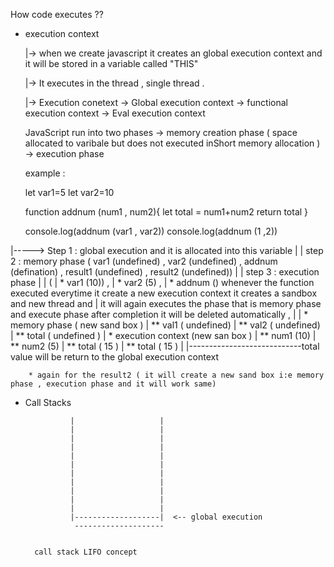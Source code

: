 How code executes ??

* execution context
 
    |-> when we create javascript it creates an global execution context and it will be stored in a variable called "THIS"

    |-> It executes in the thread , single thread .

    |-> Execution conetext 
            -> Global execution context 
            -> functional execution context 
            -> Eval execution context 
    

    JavaScript run into two phases 
        ->  memory creation phase ( space allocated to varibale but does not executed inShort memory allocation )
        ->  execution phase 


    example : 

    let var1=5
    let var2=10

    function addnum (num1 , num2){
        let total = num1+num2
        return total
    }

    console.log(addnum (var1 , var2))
    console.log(addnum (1 ,2))


|-----> Step 1 :  global execution and it is allocated into this variable 
|
|       step 2 :  memory phase ( var1 (undefined) , var2 (undefined) , addnum (defination) , result1 (undefined) , result2 (undefined))
|
|       step 3 :  execution phase 
|
|   ( 
|       * var1 (10)) , 
|       * var2 (5) , 
|       * addnum () whenever the function executed everytime it create a new execution context it creates a sandbox and new thread and
|         it will again executes the phase that is memory phase and execute phase after completion it will be deleted automatically ,
|
|       * memory phase ( new sand box ) 
|           ** val1 ( undefined) 
|           ** val2 ( undefined)
|           ** total  ( undefined ) 
|       * execution context (new san box )
|           ** num1 (10)
|           ** num2 (5)
|            ** total ( 15 )
|            ** total ( 15 )
|
|----------------------------total value will be return to the global execution context 

        * again for the result2 ( it will create a new sand box i:e memory phase , execution phase and it will work same)



* Call Stacks 

                |                   |
                |                   |
                |                   |
                |                   |
                |                   |
                |                   |
                |                   |
                |                   |
                |                   |
                |                   |
                |                   |
                |-------------------|  <-- global execution 
                 --------------------


        call stack LIFO concept    